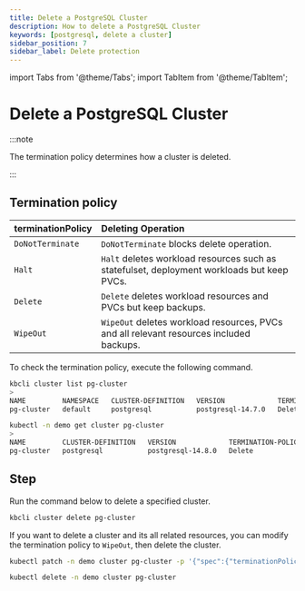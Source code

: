 ```yaml
---
title: Delete a PostgreSQL Cluster
description: How to delete a PostgreSQL Cluster
keywords: [postgresql, delete a cluster]
sidebar_position: 7
sidebar_label: Delete protection
---
```


import Tabs from '@theme/Tabs';
import TabItem from '@theme/TabItem';

# Delete a PostgreSQL Cluster

:::note

The termination policy determines how a cluster is deleted.

:::

## Termination policy

| **terminationPolicy** | **Deleting Operation**                                                                     |
|:----------------------|:-------------------------------------------------------------------------------------------|
| `DoNotTerminate`      | `DoNotTerminate` blocks delete operation.                                                  |
| `Halt`                | `Halt` deletes workload resources such as statefulset, deployment workloads but keep PVCs. |
| `Delete`              | `Delete` deletes workload resources and PVCs but keep backups.                              |
| `WipeOut`             | `WipeOut` deletes workload resources, PVCs and all relevant resources included backups.    |

To check the termination policy, execute the following command.

<Tabs>

<TabItem value="kbcli" label="kbcli" default>

```bash
kbcli cluster list pg-cluster
>
NAME         NAMESPACE   CLUSTER-DEFINITION   VERSION             TERMINATION-POLICY   STATUS    CREATED-TIME
pg-cluster   default     postgresql           postgresql-14.7.0   Delete               Running   Mar 03,2023 18:49 UTC+0800
```

</TabItem>

<TabItem value="kubectl" label="kubectl">

```bash
kubectl -n demo get cluster pg-cluster
>
NAME         CLUSTER-DEFINITION   VERSION             TERMINATION-POLICY   STATUS    AGE
pg-cluster   postgresql           postgresql-14.8.0   Delete               Running   29m
```

</TabItem>

</Tabs>

## Step

Run the command below to delete a specified cluster.

<Tabs>

<TabItem value="kbcli" label="kbcli" default>

```bash
kbcli cluster delete pg-cluster
```

</TabItem>

<TabItem value="kubectl" label="kubectl">

If you want to delete a cluster and its all related resources, you can modify the termination policy to `WipeOut`, then delete the cluster.

```bash
kubectl patch -n demo cluster pg-cluster -p '{"spec":{"terminationPolicy":"WipeOut"}}' --type="merge"

kubectl delete -n demo cluster pg-cluster
```

</TabItem>

</Tabs>

